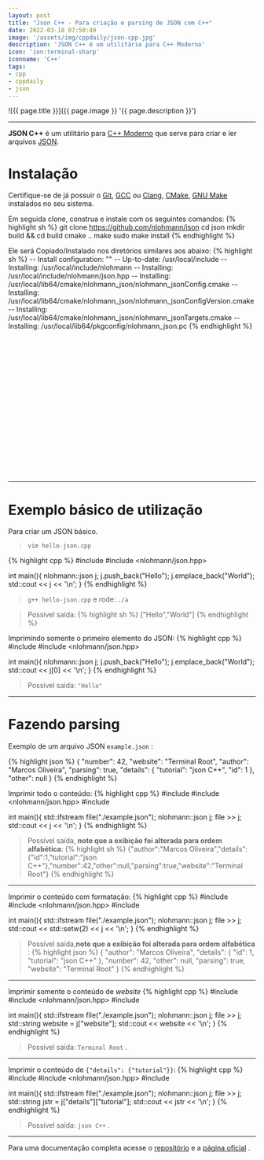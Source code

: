 ```yaml
---
layout: post
title: "Json C++ - Para criação e parsing de JSON com C++"
date: 2022-03-18 07:50:49
image: '/assets/img/cppdaily/json-cpp.jpg'
description: 'JSON C++ é um utilitário para C++ Moderno'
icon: 'ion:terminal-sharp'
iconname: 'C++'
tags:
- cpp
- cppdaily
- json
---
```


![{{ page.title }}]({{ page.image }} '{{ page.description }}')

---

**JSON C++** é um utilitário para [C++ Moderno](https://terminalroot.com.br/cpp) que serve para criar e ler arquivos [JSON](https://terminalroot.com.br/2022/01/visualize-json-de-forma-interativa-pelo-terminal.html).

# Instalação
Certifique-se de já possuir o [Git](https://terminalroot.com.br/tags#git), [GCC](https://terminalroot.com.br/tags#gcc) ou [Clang](https://terminalroot.com.br/tags#clang), [CMake](https://terminalroot.com.br/tags#cmake), [GNU Make](https://terminalroot.com.br/tags#make) instalados no seu sistema.

Em seguida clone, construa e instale com os seguintes comandos:
{% highlight sh %}
git clone https://github.com/nlohmann/json
cd json
mkdir build && cd build
cmake ..
make
sudo make install
{% endhighlight %}

Ele será Copiado/Instalado nos diretórios similares aos abaixo:
{% highlight sh %}
-- Install configuration: ""
-- Up-to-date: /usr/local/include
-- Installing: /usr/local/include/nlohmann
-- Installing: /usr/local/include/nlohmann/json.hpp
-- Installing: /usr/local/lib64/cmake/nlohmann_json/nlohmann_jsonConfig.cmake
-- Installing: /usr/local/lib64/cmake/nlohmann_json/nlohmann_jsonConfigVersion.cmake
-- Installing: /usr/local/lib64/cmake/nlohmann_json/nlohmann_jsonTargets.cmake
-- Installing: /usr/local/lib64/pkgconfig/nlohmann_json.pc
{% endhighlight %}


<!-- SQUARE - GAMES ROOT -->
<script async src="//pagead2.googlesyndication.com/pagead/js/adsbygoogle.js"></script>
<ins class="adsbygoogle"
style="display:inline-block;width:336px;height:280px"
data-ad-client="ca-pub-2838251107855362"
data-ad-slot="5351066970"></ins>
<script>
(adsbygoogle = window.adsbygoogle || []).push({});
</script>

---

# Exemplo básico de utilização
Para criar um JSON básico.

> `vim hello-json.cpp`

{% highlight cpp %}
#include <iostream>
#include <nlohmann/json.hpp>

int main(){
  nlohmann::json j;
  j.push_back("Hello");
  j.emplace_back("World");
  std::cout << j << '\n';
}
{% endhighlight %}
> `g++ hello-json.cpp` e rode: `./a`

> Possível saída:
{% highlight sh %}
["Hello","World"]
{% endhighlight %}

Imprimindo somente o primeiro elemento do JSON:
{% highlight cpp %}
#include <iostream>
#include <nlohmann/json.hpp>

int main(){
  nlohmann::json j;
  j.push_back("Hello");
  j.emplace_back("World");
  std::cout << j[0] << '\n';
}
{% endhighlight %}
> Possível saída: `"Hello"`

---

# Fazendo parsing
Exemplo de um arquivo JSON `example.json` :

{% highlight json %}
{
  "number": 42,
  "website": "Terminal Root",
  "author": "Marcos Oliveira",
  "parsing": true,
  "details": {
    "tutorial": "json C++",
    "id": 1
  },
  "other": null
}
{% endhighlight %}

Imprimir todo o conteúdo:
{% highlight cpp %}
#include <iostream>
#include <nlohmann/json.hpp>
#include <fstream>

int main(){
  std::ifstream file("./example.json");
  nlohmann::json j;
  file >> j;
  std::cout << j << '\n';
}
{% endhighlight %}
> Possível saída, **note que a exibição foi alterada para ordem alfabética**:
{% highlight sh %}
{"author":"Marcos Oliveira","details":{"id":1,"tutorial":"json C++"},"number":42,"other":null,"parsing":true,"website":"Terminal Root"}
{% endhighlight %}

---

Imprimir o conteúdo com formatação:
{% highlight cpp %}
#include <iostream>
#include <nlohmann/json.hpp>
#include <fstream>

int main(){
  std::ifstream file("./example.json");
  nlohmann::json j;
  file >> j;
  std::cout << std::setw(2) << j << '\n';
}
{% endhighlight %}
> Possível saída,**note que a exibição foi alterada para ordem alfabética** :
{% highlight json %}
{
  "author": "Marcos Oliveira",
  "details": {
    "id": 1,
    "tutorial": "json C++"
  },
  "number": 42,
  "other": null,
  "parsing": true,
  "website": "Terminal Root"
}
{% endhighlight %}

---

Imprimir somente o conteúdo de *website*
{% highlight cpp %}
#include <iostream>
#include <nlohmann/json.hpp>
#include <fstream>

int main(){
  std::ifstream file("./example.json");
  nlohmann::json j;
  file >> j;
  std::string website = j["website"];
  std::cout << website << '\n';
}
{% endhighlight %}
> Possível saída: `Terminal Root` .

---

Imprimir o conteúdo de `{"details": {"tutorial"}}`:
{% highlight cpp %}
#include <iostream>
#include <nlohmann/json.hpp>
#include <fstream>

int main(){
  std::ifstream file("./example.json");
  nlohmann::json j;
  file >> j;
  std::string jstr = j["details"]["tutorial"];
  std::cout << jstr << '\n';
}
{% endhighlight %}
> Possível saída: `json C++` .

---

Para uma documentação completa acesse o [repositório](https://github.com/nlohmann/json) e a [página oficial](https://json.nlohmann.me/) .

